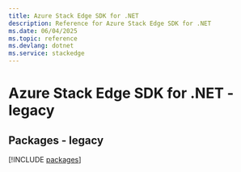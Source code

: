 ```yaml
---
title: Azure Stack Edge SDK for .NET
description: Reference for Azure Stack Edge SDK for .NET
ms.date: 06/04/2025
ms.topic: reference
ms.devlang: dotnet
ms.service: stackedge
---
```

# Azure Stack Edge SDK for .NET - legacy
## Packages - legacy
[!INCLUDE [packages](stack-edge-index.md)]